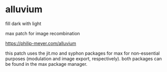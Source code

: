 # alluvium
fill dark with light

max patch for image recombination 

https://philip-meyer.com/alluvium


this patch uses the jit.mo and syphon packages for max for non-essential purposes (modulation and image export, respectively). both packages can be found in the max package manager.
